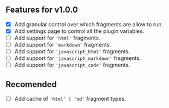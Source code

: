 ## Features for v1.0.0

- [x] Add granular control over which fragments are allow to run.
- [x] Add settings page to control all the plugin variables.
- [ ] Add support for `'html'` fragments.
- [ ] Add support for `'markdown'` fragments.
- [ ] Add support for `'javascript_html'` fragments.
- [ ] Add support for `'javascript_markdown'` fragments.
- [ ] Add support for `'javascript_code'` fragments.

## Recomended

- [ ] Add cache of `'html' | 'md'` fragment types.
